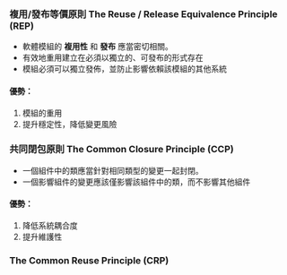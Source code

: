 ### 複用/發布等價原則 The Reuse / Release Equivalence Principle (REP)

- 軟體模組的 **複用性** 和 **發布** 應當密切相關。
- 有效地重用建立在必須以獨立的、可發布的形式存在
- 模組必須可以獨立發佈，並防止影響依賴該模組的其他系統
#### 優勢：
1. 模組的重用
2. 提升穩定性，降低變更風險

### 共同閉包原則 The Common Closure Principle (CCP)

-  一個組件中的類應當針對相同類型的變更一起封閉。
- 一個影響組件的變更應該僅影響該組件中的類，而不影響其他組件

#### 優勢：
1. 降低系統耦合度
2. 提升維護性

### The Common Reuse Principle (CRP)